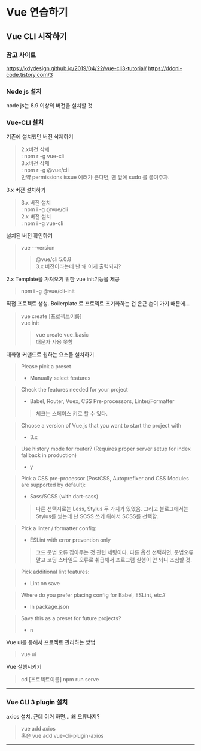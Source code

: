 # Vue 연습하기

## Vue CLI 시작하기

### 참고 사이트

https://kdydesign.github.io/2019/04/22/vue-cli3-tutorial/
https://ddoni-code.tistory.com/3

### Node js 설치

node js는 8.9 이상의 버전을 설치할 것

### Vue-CLI 설치

기존에 설치했던 버전 삭제하기

> 2.x버전 삭제  
: npm r -g vue-cli  
3.x버전 삭제  
: npm r -g @vue/cli  
만약 permissions issue 에러가 뜬다면, 맨 앞에 sudo 를 붙여주자.

3.x 버전 설치하기

> 3.x 버전 설치  
: npm i -g @vue/cli  
2.x 버전 설치  
: npm i -g vue-cli

설치된 버전 확인하기

> vue --version
>> @vue/cli 5.0.8  
3.x 버전이라는데 난 왜 이게 출력되지?

2.x Template을 가져오기 위한 vue init기능을 제공

> npm i -g @vue/cli-init

직접 프로젝트 생성. Boilerplate 로 프로젝트 초기화하는 건 은근 손이 가기 때문에...

> vue create [프로젝트이름]  
> vue init
>> vue create vue_basic  
대문자 사용 못함

대화형 커맨드로 원하는 요소들 설치하기.

> Please pick a preset
> - Manually select features

> Check the features needed for your project
> - Babel, Router, Vuex, CSS    Pre-processors, Linter/Formatter  
>> 체크는 스페이스 키로 할 수 있다.

> Choose a version of Vue.js that you want to start the project with
> - 3.x

> Use history mode for router?  (Requires proper server setup for index fallback in production)
> - y

> Pick a CSS pre-processor (PostCSS, Autoprefixer and CSS Modules are supported by default):
> - Sass/SCSS (with dart-sass)
>> 다른 선택지로는 Less, Stylus 두 가지가 있었음. 그리고 블로그에서는 Stylus를 썼는데 난 SCSS 쓰기 위해서 SCSS를 선택함.

> Pick a linter / formatter config:
> - ESLint with error prevention only
>> 코드 문법 오류 잡아주는 것 관련 세팅이다. 다른 옵션 선택하면, 문법오류 말고 코딩 스타일도 오류로 취급해서 프로그램 실행이 안 되니 조심할 것.

> Pick additional lint features:
> - Lint on save

> Where do you prefer placing config for Babel, ESLint, etc.?
> - In package.json

> Save this as a preset for future projects?
> - n

Vue ui를 통해서 프로젝트 관리하는 방법

> vue ui

Vue 실행시키기

> cd [프로젝트이름]
npm run serve

---

### Vue CLI 3 plugin 설치

axios 설치. 근데 이거 하면... 왜 오류나지?

> vue add axios  
> 혹은 vue add vue-cli-plugin-axios

---
